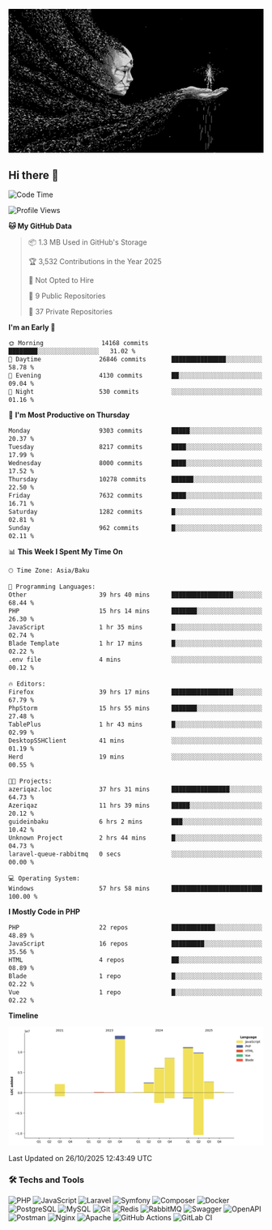 <!--WALLPAPER-->
<p align='center'>
  <img src='assets/wallpapers/6.gif' alt='Banner'>
</p>
<!--/WALLPAPER-->

## Hi there 👋

<!--START_SECTION:waka-->
![Code Time](http://img.shields.io/badge/Code%20Time-559%20hrs%2045%20mins-blue)

![Profile Views](http://img.shields.io/badge/Profile%20Views-0-blue)

**🐱 My GitHub Data** 

> 📦 1.3 MB Used in GitHub's Storage 
 > 
> 🏆 3,532 Contributions in the Year 2025
 > 
> 🚫 Not Opted to Hire
 > 
> 📜 9 Public Repositories 
 > 
> 🔑 37 Private Repositories 
 > 
**I'm an Early 🐤** 

```text
🌞 Morning                14168 commits       ████████░░░░░░░░░░░░░░░░░   31.02 % 
🌆 Daytime                26846 commits       ███████████████░░░░░░░░░░   58.78 % 
🌃 Evening                4130 commits        ██░░░░░░░░░░░░░░░░░░░░░░░   09.04 % 
🌙 Night                  530 commits         ░░░░░░░░░░░░░░░░░░░░░░░░░   01.16 % 
```
📅 **I'm Most Productive on Thursday** 

```text
Monday                   9303 commits        █████░░░░░░░░░░░░░░░░░░░░   20.37 % 
Tuesday                  8217 commits        ████░░░░░░░░░░░░░░░░░░░░░   17.99 % 
Wednesday                8000 commits        ████░░░░░░░░░░░░░░░░░░░░░   17.52 % 
Thursday                 10278 commits       ██████░░░░░░░░░░░░░░░░░░░   22.50 % 
Friday                   7632 commits        ████░░░░░░░░░░░░░░░░░░░░░   16.71 % 
Saturday                 1282 commits        █░░░░░░░░░░░░░░░░░░░░░░░░   02.81 % 
Sunday                   962 commits         █░░░░░░░░░░░░░░░░░░░░░░░░   02.11 % 
```


📊 **This Week I Spent My Time On** 

```text
🕑︎ Time Zone: Asia/Baku

💬 Programming Languages: 
Other                    39 hrs 40 mins      █████████████████░░░░░░░░   68.44 % 
PHP                      15 hrs 14 mins      ███████░░░░░░░░░░░░░░░░░░   26.30 % 
JavaScript               1 hr 35 mins        █░░░░░░░░░░░░░░░░░░░░░░░░   02.74 % 
Blade Template           1 hr 17 mins        █░░░░░░░░░░░░░░░░░░░░░░░░   02.22 % 
.env file                4 mins              ░░░░░░░░░░░░░░░░░░░░░░░░░   00.12 % 

🔥 Editors: 
Firefox                  39 hrs 17 mins      █████████████████░░░░░░░░   67.79 % 
PhpStorm                 15 hrs 55 mins      ███████░░░░░░░░░░░░░░░░░░   27.48 % 
TablePlus                1 hr 43 mins        █░░░░░░░░░░░░░░░░░░░░░░░░   02.99 % 
DesktopSSHClient         41 mins             ░░░░░░░░░░░░░░░░░░░░░░░░░   01.19 % 
Herd                     19 mins             ░░░░░░░░░░░░░░░░░░░░░░░░░   00.55 % 

🐱‍💻 Projects: 
azeriqaz.loc             37 hrs 31 mins      ████████████████░░░░░░░░░   64.73 % 
Azeriqaz                 11 hrs 39 mins      █████░░░░░░░░░░░░░░░░░░░░   20.12 % 
guideinbaku              6 hrs 2 mins        ███░░░░░░░░░░░░░░░░░░░░░░   10.42 % 
Unknown Project          2 hrs 44 mins       █░░░░░░░░░░░░░░░░░░░░░░░░   04.73 % 
laravel-queue-rabbitmq   0 secs              ░░░░░░░░░░░░░░░░░░░░░░░░░   00.00 % 

💻 Operating System: 
Windows                  57 hrs 58 mins      █████████████████████████   100.00 % 
```

**I Mostly Code in PHP** 

```text
PHP                      22 repos            ████████████░░░░░░░░░░░░░   48.89 % 
JavaScript               16 repos            █████████░░░░░░░░░░░░░░░░   35.56 % 
HTML                     4 repos             ██░░░░░░░░░░░░░░░░░░░░░░░   08.89 % 
Blade                    1 repo              █░░░░░░░░░░░░░░░░░░░░░░░░   02.22 % 
Vue                      1 repo              █░░░░░░░░░░░░░░░░░░░░░░░░   02.22 % 
```



**Timeline**

![Lines of Code chart](https://raw.githubusercontent.com/feridnesibzade/feridnesibzade/main/assets/bar_graph.png)


 Last Updated on 26/10/2025 12:43:49 UTC
<!--END_SECTION:waka-->

### 🛠️ Techs and Tools

![PHP](https://img.shields.io/badge/PHP-777BB4?style=for-the-badge&logo=php&logoColor=white)
![JavaScript](https://img.shields.io/badge/JavaScript-F7DF1E?style=for-the-badge&logo=javascript&logoColor=000)
![Laravel](https://img.shields.io/badge/Laravel-F55247?style=for-the-badge&logo=laravel&logoColor=white)
![Symfony](https://img.shields.io/badge/Symfony-000000?style=for-the-badge&logo=symfony&logoColor=white)
![Composer](https://img.shields.io/badge/Composer-885630?style=for-the-badge&logo=composer&logoColor=white)
![Docker](https://img.shields.io/badge/Docker-2496ED?style=for-the-badge&logo=docker&logoColor=white)
![PostgreSQL](https://img.shields.io/badge/PostgreSQL-4169E1?style=for-the-badge&logo=postgresql&logoColor=white)
![MySQL](https://img.shields.io/badge/MySQL-4479A1?style=for-the-badge&logo=mysql&logoColor=white)
![Git](https://img.shields.io/badge/Git-F05032?style=for-the-badge&logo=git&logoColor=white)
![Redis](https://img.shields.io/badge/Redis-DC382D?style=for-the-badge&logo=redis&logoColor=white)
![RabbitMQ](https://img.shields.io/badge/RabbitMQ-FF6600?style=for-the-badge&logo=rabbitmq&logoColor=white)
![Swagger](https://img.shields.io/badge/Swagger-85EA2D?style=for-the-badge&logo=swagger&logoColor=black)
![OpenAPI](https://img.shields.io/badge/OpenAPI-6BA539?style=for-the-badge&logo=openapiinitiative&logoColor=white)
![Postman](https://img.shields.io/badge/Postman-FF6C37?style=for-the-badge&logo=postman&logoColor=white)
![Nginx](https://img.shields.io/badge/Nginx-009639?style=for-the-badge&logo=nginx&logoColor=white)
![Apache](https://img.shields.io/badge/Apache-D22128?style=for-the-badge&logo=apache&logoColor=white)
![GitHub Actions](https://img.shields.io/badge/GitHub%20Actions-2088FF?style=for-the-badge&logo=githubactions&logoColor=white)
![GitLab CI](https://img.shields.io/badge/GitLab%20CI-FC6D26?style=for-the-badge&logo=gitlab&logoColor=white)


